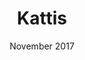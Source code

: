 ---
anchor: Kattis
title: Kattis
image: img/portfolio/kattis.png
description: Worked on kattis problems with friends and coworkers. 
team: team
date: November 2017
category: Kattis
---